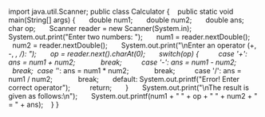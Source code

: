 import java.util.Scanner;
public class Calculator {
   public static void main(String[] args) {
      double num1;
      double num2;
      double ans;
      char op;
      Scanner reader = new Scanner(System.in);
      System.out.print("Enter two numbers: ");
      num1 = reader.nextDouble();
      num2 = reader.nextDouble();
      System.out.print("\nEnter an operator (+, -, *, /): ");
      op = reader.next().charAt(0);
      switch(op) {
         case '+': ans = num1 + num2;
            break;
         case '-': ans = num1 - num2;
            break;
              case '*': ans = num1 * num2;
            break;
         case '/': ans = num1 / num2;
            break;
      default: System.out.printf("Error! Enter correct operator");
         return;
      }
      System.out.print("\nThe result is given as follows:\n");
      System.out.printf(num1 + " " + op + " " + num2 + " = " + ans);
   }
}
